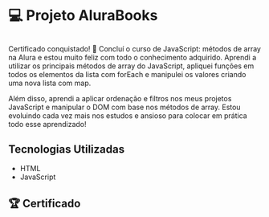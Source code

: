<h1> 💻 Projeto AluraBooks </h1>

<h2> </h2>
<p> Certificado conquistado! 🎉 Concluí o curso de JavaScript: métodos de array na Alura e estou muito feliz com todo o conhecimento adquirido. Aprendi a utilizar os principais métodos de array do JavaScript, apliquei funções em todos os elementos da lista com forEach e manipulei os valores criando uma nova lista com map.</p> 
<p> Além disso, aprendi a aplicar ordenação e filtros nos meus projetos JavaScript e manipular o DOM com base nos métodos de array. Estou evoluindo cada vez mais nos estudos e ansioso para colocar em prática todo esse aprendizado!</p>

<h2> Tecnologias Utilizadas </h2>
<ul>
  <li>
    HTML
  </li>
  <li>
    JavaScript
  </li>
</ul>

<h2> 🏆 Certificado </h2>
